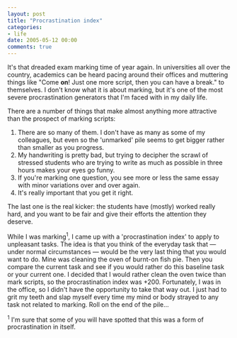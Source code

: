 ```yaml
---
layout: post
title: "Procrastination index"
categories:
- life
date: 2005-05-12 00:00
comments: true
---
```


<p>It's that dreaded exam marking time of year again. In universities all over the country, academics can be heard pacing around their offices and muttering things like "Come <strong>on</strong>! Just one more script, then you can have a break." to themselves. I don't know what it is about marking, but it's one of the most severe procrastination generators that I'm faced with in my daily life.</p>

<p>There are a number of things that make almost anything more attractive than the prospect of marking scripts:</p>

<ol>
<li>There are so many of them. I don't have as many as some of my colleagues, but even so the 'unmarked' pile seems to get bigger rather than smaller as you progress.</li>
<li>My handwriting is pretty bad, but trying to decipher the scrawl of stressed students who are trying to write as much as possible in three hours makes your eyes go funny.</li>
<li>If you're marking one question, you see more or less the same essay with minor variations over and over again.</li>
<li>It's really important that you get it right.</li>
</ol>

<p>The last one is the real kicker: the students have (mostly) worked really hard, and you want to be fair and give their efforts the attention they deserve.</p>

<p>While I was marking<sup>1</sup>, I came up with a 'procrastination index' to apply to unpleasant tasks. The idea is that you think of the everyday task that &mdash; under normal circumstances &mdash; would be the very last thing that you would want to do. Mine was cleaning the oven of burnt-on fish pie. Then you compare the current task and see if you would rather do this baseline task or your current one. I decided that I would rather clean the oven twice than mark scripts, so the procrastination index was +200. Fortunately, I was in the office, so I didn't have the opportunity to take that way out. I just had to grit my teeth and slap myself every time my mind or body strayed to any task not related to marking. Roll on the end of the pile...</p>

<p><sup>1</sup> I'm sure that some of you will have spotted that this was a form of procrastination in itself.</p>



